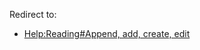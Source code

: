Redirect to:

*   [Help:Reading#Append, add, create, edit](/index.php?title=Help:Reading&redirect=no#Append.2C_add.2C_create.2C_edit "Help:Reading")